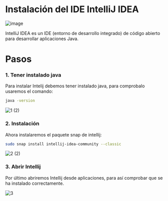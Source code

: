 # Instalación del IDE IntelliJ IDEA

![image](https://user-images.githubusercontent.com/91153605/136285976-e85fbe6f-3332-4ec3-985e-961dc0121c91.png)

IntelliJ IDEA es un IDE (entorno de desarrollo integrado) de código abierto para desarrollar aplicaciones Java.

# Pasos

### 1. Tener instalado java

Para instalar Intelij debemos tener instalado java, para comprobalo usaremos el comando: 

```bash
java -version
```
![1 (2)](https://user-images.githubusercontent.com/91153605/136287065-f30433d0-a651-45ac-b007-16e755afa5f3.PNG)


### 2. Instalación

Ahora instalaremos el paquete snap de intellij:

```bash 
sudo snap install intellij-idea-community --classic
```

![2 (2)](https://user-images.githubusercontent.com/91153605/136287071-9549b7e3-1440-4ef2-867a-2d626e626ff6.PNG)

### 3. Abrir Intellij

Por último abriremos Intellij desde aplicaciones, para así comprobar que se ha instalado correctamente.

![3](https://user-images.githubusercontent.com/91153605/136286894-294f850c-b8b4-4268-a814-32dafdb74b09.PNG)

